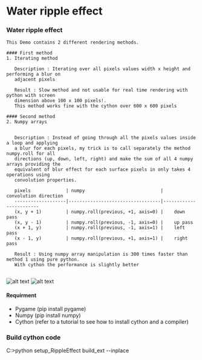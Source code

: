 # Water ripple effect

### Water ripple effect
```
This Demo contains 2 different rendering methods.

#### First method 
1. Iterating method 

   Description : Iterating over all pixels values width x height and performing a blur on 
   adjacent pixels
   
   Result : Slow method and not usable for real time rendering with python with screen 
   dimension above 100 x 100 pixels!.
   This method works fine with the cython over 600 x 600 pixels

#### Second method
2. Numpy arrays


   Description : Instead of going through all the pixels values inside a loop and applying 
   a blur for each pixels, my trick is to call separately the method numpy.roll for all 
   directions (up, down, left, right) and make the sum of all 4 numpy arrays providing the
   equivalent of blur effect for each surface pixels in only takes 4 operations using 
   convolution properties.  
   
   pixels             | numpy                            |   convolution direction 
   -------------------|----------------------------------|------------------------
   (x, y + 1)         | numpy.roll(previous, +1, axis=0) |    down pass
   (x, y - 1)         | numpy.roll(previous, -1, axis=0) |    up pass
   (x + 1, y)         | numpy.roll(previous, -1, axis=1) |    left pass
   (x - 1, y)         | numpy.roll(previous, +1, axis=1) |    right pass

   Result : Using numpy array manipulation is 300 times faster than method 1 using pure python.
   With cython the performance is slightly better
   
```
![alt text](https://github.com/yoyoberenguer/WaterRippleEffect/blob/master/RippleEffect.gif)
![alt text](https://github.com/yoyoberenguer/WaterRippleEffect/blob/master/RippleEffect1.gif)

#### Requirment 
- Pygame (pip install pygame)
- Numpy (pip install numpy)
- Cython (refer to a tutorial to see how to install cython and a compiler)

### Build cython code
C:\>python setup_RippleEffect build_ext --inplace

